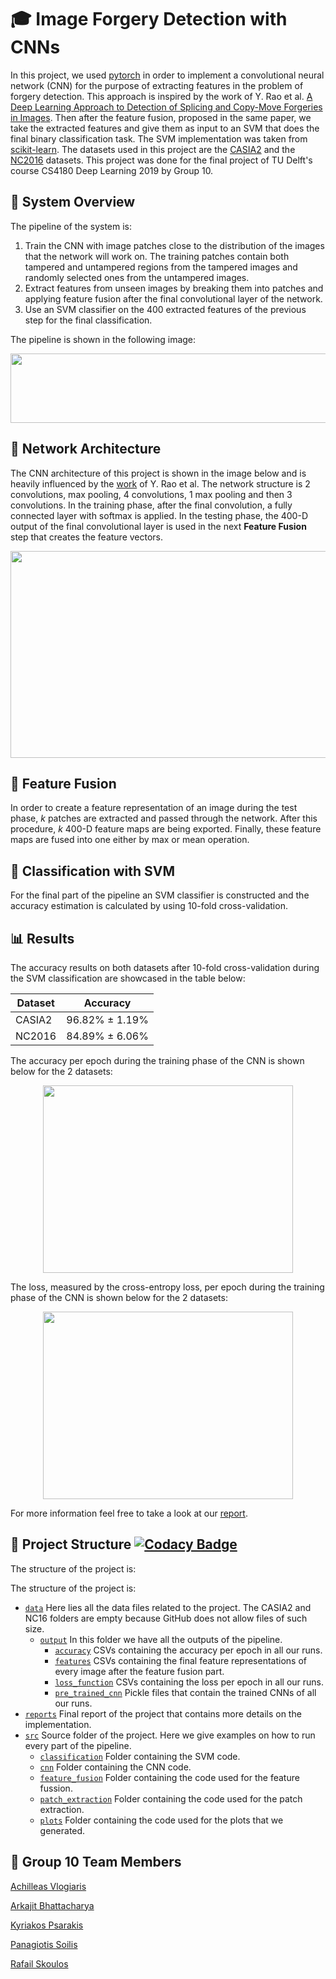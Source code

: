 # :mortar_board: Image Forgery Detection with CNNs
In this project, we used [pytorch](https://pytorch.org/) in order to implement a convolutional neural network (CNN) for the purpose of extracting features in the problem of forgery detection. This approach is inspired by the work of Y. Rao et al. [A Deep Learning Approach to Detection of Splicing and Copy-Move Forgeries in Images](https://ieeexplore.ieee.org/stamp/stamp.jsp?arnumber=7823911). Then after the feature fusion, proposed in the same paper, we take the extracted features and give them as input to an SVM that does the final binary classification task. The SVM implementation was taken from [scikit-learn](https://scikit-learn.org/stable/). The datasets used in this project are the [CASIA2](https://www.kaggle.com/sophatvathana/casia-dataset) and the [NC2016](https://www.nist.gov/itl/iad/mig/media-forensics-challenge) datasets. This project was done for the final project of TU Delft's course CS4180 Deep Learning 2019 by Group 10.

## :scroll: System Overview 
The pipeline of the system is:
1. Train the CNN with image patches close to the distribution of the images that the network will work on. The training patches contain both tampered and untampered regions from the tampered images and randomly selected ones from the untampered images.
2. Extract features from unseen images by breaking them into patches and applying feature fusion after the final convolutional layer of the network.
3. Use an SVM classifier on the 400 extracted features of the previous step for the final classification.

The pipeline is shown in the following image:
<p align="center">
  <img src="https://github.com/kPsarakis/Image-Forgery-Detection-CNN/blob/master/reports/images/pipeline.png" height="111" width="600">
</p>

## :triangular_ruler: Network Architecture 
The CNN architecture of this project is shown in the image below and is heavily influenced by the [work](https://ieeexplore.ieee.org/stamp/stamp.jsp?arnumber=7823911) of Y. Rao et al. The network structure is 2 convolutions, max pooling, 4 convolutions, 1 max pooling and then 3 convolutions. In the training phase, after the final convolution, a fully connected layer with softmax is applied. In the testing phase, the 400-D output of the final convolutional layer is used in the next **Feature Fusion** step that creates the feature vectors.

<p align="center">
  <img src="https://github.com/kPsarakis/Image-Forgery-Detection-CNN/blob/master/reports/images/network.png" height="331" width="850">
</p>

## :barber: Feature Fusion 
In order to create a feature representation of an image during the test phase, *k* patches are extracted and passed through the network. After this procedure, *k* 400-D feature maps are being exported. Finally, these feature maps are fused into one either by max or mean operation.

## :flags: Classification with SVM
For the final part of the pipeline an SVM classifier is constructed and the accuracy estimation is calculated by using 10-fold cross-validation.

## :bar_chart: Results
The accuracy results on both datasets after 10-fold cross-validation during the SVM classification are showcased in the table below:

| Dataset |    Accuracy    |
| ------- | -------------- |
| CASIA2  | 96.82% ± 1.19% |
| NC2016  | 84.89% ± 6.06% |

The accuracy per epoch during the training phase of the CNN is shown below for the 2 datasets:
<p align="center">
  <img src="https://github.com/kPsarakis/Image-Forgery-Detection-CNN/blob/master/reports/images/accuracy_augmented.png" height="300" width="400">
</p>

The loss, measured by the cross-entropy loss, per epoch during the training phase of the CNN is shown below for the 2 datasets:
<p align="center">
  <img src="https://github.com/kPsarakis/Image-Forgery-Detection-CNN/blob/master/reports/images/loss_augmented.png" height="300" width="400">
</p>

For more information feel free to take a look at our [report](https://github.com/kPsarakis/Image-Forgery-Detection-CNN/blob/master/reports/Group_10-Image_Forgery_Detection_report.pdf).

## :office: Project Structure [![Codacy Badge](https://api.codacy.com/project/badge/Grade/6913244456df4b9eadf8cae2a34b2e48)](https://www.codacy.com/app/kPsarakis/Image-Forgery-Detection-CNN?utm_source=github.com&amp;utm_medium=referral&amp;utm_content=kPsarakis/Image-Forgery-Detection-CNN&amp;utm_campaign=Badge_Grade)
The structure of the project is:

The structure of the project is:

*   [`data`](https://github.com/kPsarakis/Image-Forgery-Detection-CNN/tree/master/data) Here lies all the data files related to the project. The CASIA2 and NC16 folders are empty because GitHub does not allow files of such size.
    *   [`output`](https://github.com/kPsarakis/Image-Forgery-Detection-CNN/tree/master/data/output) In this folder we have all the outputs of the pipeline.
        *   [`accuracy`](https://github.com/kPsarakis/Image-Forgery-Detection-CNN/tree/master/data/output/accuracy) CSVs containing the accuracy per epoch in all our runs.
        *   [`features`](https://github.com/kPsarakis/Image-Forgery-Detection-CNN/tree/master/data/output/features) CSVs containing the final feature representations of every image after the feature fusion part.
        *   [`loss_function`](https://github.com/kPsarakis/Image-Forgery-Detection-CNN/tree/master/data/output/loss_function) CSVs containing the loss per epoch in all our runs.
        *   [`pre_trained_cnn`](https://github.com/kPsarakis/Image-Forgery-Detection-CNN/tree/master/data/output/pre_trained_cnn) Pickle files that contain the trained CNNs of all our runs.
*   [`reports`](https://github.com/kPsarakis/Image-Forgery-Detection-CNN/tree/master/reports) Final report of the project that contains more details on the implementation.
*   [`src`](https://github.com/kPsarakis/Image-Forgery-Detection-CNN/tree/master/src) Source folder of the project. Here we give examples on how to run every part of the pipeline. 
    *   [`classification`](https://github.com/kPsarakis/Image-Forgery-Detection-CNN/tree/master/src/classification) Folder containing the SVM code.
    *   [`cnn`](https://github.com/kPsarakis/Image-Forgery-Detection-CNN/tree/master/src/cnn) Folder containing the CNN code.
    *   [`feature_fusion`](https://github.com/kPsarakis/Image-Forgery-Detection-CNN/tree/master/src/feature_fusion) Folder containing the code used for the feature fussion.
    *   [`patch_extraction`](https://github.com/kPsarakis/Image-Forgery-Detection-CNN/tree/master/src/patch_extraction) Folder containing the code used for the patch extraction.
    *   [`plots`](https://github.com/kPsarakis/Image-Forgery-Detection-CNN/tree/master/src/plots) Folder containing the code used for the plots that we generated.

## :busts_in_silhouette: Group 10 Team Members 
[Achilleas Vlogiaris](https://github.com/achilleasvlogiaris)

[Arkajit Bhattacharya](https://github.com/arkajitb)

[Kyriakos Psarakis](https://github.com/kPsarakis)

[Panagiotis Soilis](https://github.com/psoilis)

[Rafail Skoulos](https://github.com/RafailSkoulos17)
